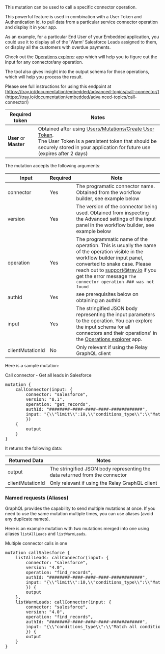 This mutation can be used to call a specific connector operation.

This powerful feature is used in combination with a User Token and Authentication Id, to pull data from a particular service connector operation and display it in your app.

As an example, for a particular End User of your Embedded application, you could use it to display all of the 'Warm' Salesforce Leads assigned to them, or display all the customers with overdue payments.

<div class="information-note">
Check out the <a href="https://docs-explorer.tray.io/" target="_blank">Operations explorer</a> app which will help you to figure out the input for any connector/any operation.

The tool also gives insight into the output schema for those operations, which will help you process the result.

</div>

Please see full instructions for using this endpoint at [https://tray.io/documentation/embedded/advanced-topics/call-connector/](https://tray.io/documentation/embedded/adva nced-topics/call-connector/)

| Required token         | Notes                                                                                                                                                                                                                     |
| ---------------------- | ------------------------------------------------------------------------------------------------------------------------------------------------------------------------------------------------------------------------- |
| **User** or **Master** | Obtained after using [Users/Mutations/Create User Token](#operation/create-user-token). <br>The User Token is a persistent token that should be securely stored in your application for future use (expires after 2 days) |

The mutation accepts the following arguments:

| Input            | Required | Note                                                                                                                                                                                                                                                                 |
| ---------------- | -------- | -------------------------------------------------------------------------------------------------------------------------------------------------------------------------------------------------------------------------------------------------------------------- |
| connector        | Yes      | The programatic connector name. Obtained from the workflow builder, see example below                                                                                                                                                                                |
| version          | Yes      | The version of the connector being used. Obtained from inspecting the Advanced settings of the input panel in the workflow builder, see example below                                                                                                                |
| operation        | Yes      | The programmatic name of the operation. This is usually the name of the operation visible in the workflow builder input panel, converted to snake case. Please reach out to support@tray.io if you get the error message `The connector operation ### was not found` |
| authId           | Yes      | see prerequisites below on obtaining an authId                                                                                                                                                                                                                       |
| input            | Yes      | The stringified JSON body representing the input parameters to the operation. You can explore the input schema for all connectors and their operations' in the <a href="https://docs-explorer.tray.io/" target="_blank">Operations explorer</a> app.                 |
| clientMutationId | No       | Only relevant if using the Relay GraphQL client                                                                                                                                                                                                                      |

Here is a sample mutation:

<div class="accordion-button">Call connector - Get all leads in Salesforce</div>
<div class="accordion-body">
<pre>
mutation {
    callConnector(input: {
        connector: "salesforce",
        version: "8.1",
        operation: "get_records",
        authId: "########-####-####-####-############",
        input: "{\\"limit\\":10,\\"conditions_type\\":\\"Match all conditions\\",\\"fields\\":[\\"Id\\",\\"Name\\"],\\"object\\":\\"Lead\\"}"
        }) 
    {
        output
    }
}
</pre>
</div>

It returns the following data:

| Returned Data    | Notes                                                                       |
| ---------------- | --------------------------------------------------------------------------- |
| output           | The stringified JSON body representing the data returned from the connector |
| clientMutationId | Only relevant if using the Relay GraphQL client                             |

### Named requests (Aliases)

GraphQL provides the capability to send multiple mutations at once. If you need to use the same mutation multiple times, you can use aliases (avoid any duplicate names).

Here is an example mutation with two mutations merged into one using aliases `listAllLeads` and `listWarmLeads`.

<div class="accordion-button">Multiple connector calls in one</div>
<div class="accordion-body">
<pre>
mutation callSalesforce {
    listAllLeads: callConnector(input: {
        connector: "salesforce",
        version: "4.0",
        operation: "find_records",
        authId: "########-####-####-####-############",
        input: "{\\"limit\\":10,\\"conditions_type\\":\\"Match all conditions\\",\\"fields\\":[\\"Id\\",\\"Name\\"],\\"object\\":\\"Lead\\"}"
        }) {
        output
    },
    listWarmLeads: callConnector(input: {
        connector: "salesforce",
        version: "4.0",
        operation: "find_records",
        authId: "########-####-####-####-############",
        input: "{\\"conditions_type\\":\\"Match all conditions\\",\\"fields\\":[\\"Id\\",\\"Name\\"],\\"conditions\\":[{\\"field\\":\\"Rating\\",\\"operator\\":\\"Equal to\\",\\"value\\":\\"Warm\\"}],\\"object\\":\\"Lead\\"}"
        }) {
        output
    }
}
</pre>
</div>
